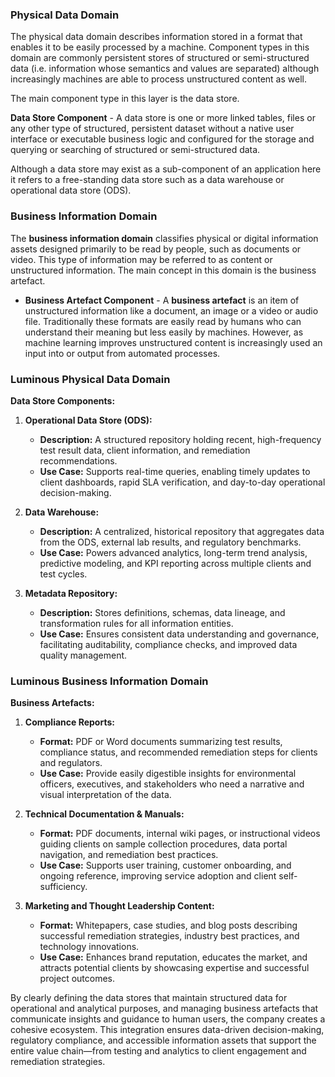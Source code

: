 ### Physical Data Domain
The physical data domain describes information stored in a format that enables it to be easily processed by a machine. Component types in this domain are commonly persistent stores of structured or semi-structured data (i.e. information whose semantics and values are separated) although increasingly machines are able to process unstructured content as well.

The main component type in this layer is the data store.

**Data Store Component** - A data store is one or more linked tables, files or any other type of structured, persistent dataset without a native user interface or executable business logic and configured for the storage and querying or searching of structured or semi-structured data.

Although a data store may exist as a sub-component of an application here it refers to a free-standing data store such as a data warehouse or operational data store (ODS).

### Business Information Domain
The **business information domain** classifies physical or digital information assets designed primarily to be read by people, such as documents or video. This type of information may be referred to as content or unstructured information. The main concept in this domain is the business artefact.
- **Business Artefact Component** - A **business artefact** is an item of unstructured information like a document, an image or a video or audio file. Traditionally these formats are easily read by humans who can understand their meaning but less easily by machines. However, as machine learning improves unstructured content is increasingly used an input into or output from automated processes.


### Luminous Physical Data Domain

**Data Store Components:**  
1. **Operational Data Store (ODS):**  
   - **Description:** A structured repository holding recent, high-frequency test result data, client information, and remediation recommendations.  
   - **Use Case:** Supports real-time queries, enabling timely updates to client dashboards, rapid SLA verification, and day-to-day operational decision-making.

2. **Data Warehouse:**  
   - **Description:** A centralized, historical repository that aggregates data from the ODS, external lab results, and regulatory benchmarks.  
   - **Use Case:** Powers advanced analytics, long-term trend analysis, predictive modeling, and KPI reporting across multiple clients and test cycles.

3. **Metadata Repository:**  
   - **Description:** Stores definitions, schemas, data lineage, and transformation rules for all information entities.  
   - **Use Case:** Ensures consistent data understanding and governance, facilitating auditability, compliance checks, and improved data quality management.

### Luminous Business Information Domain

**Business Artefacts:**  
1. **Compliance Reports:**  
   - **Format:** PDF or Word documents summarizing test results, compliance status, and recommended remediation steps for clients and regulators.  
   - **Use Case:** Provide easily digestible insights for environmental officers, executives, and stakeholders who need a narrative and visual interpretation of the data.

2. **Technical Documentation & Manuals:**  
   - **Format:** PDF documents, internal wiki pages, or instructional videos guiding clients on sample collection procedures, data portal navigation, and remediation best practices.  
   - **Use Case:** Supports user training, customer onboarding, and ongoing reference, improving service adoption and client self-sufficiency.

3. **Marketing and Thought Leadership Content:**  
   - **Format:** Whitepapers, case studies, and blog posts describing successful remediation strategies, industry best practices, and technology innovations.  
   - **Use Case:** Enhances brand reputation, educates the market, and attracts potential clients by showcasing expertise and successful project outcomes.

By clearly defining the data stores that maintain structured data for operational and analytical purposes, and managing business artefacts that communicate insights and guidance to human users, the company creates a cohesive ecosystem. This integration ensures data-driven decision-making, regulatory compliance, and accessible information assets that support the entire value chain—from testing and analytics to client engagement and remediation strategies.

